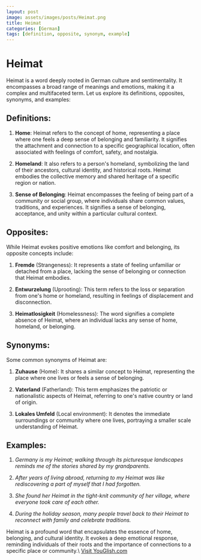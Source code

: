```yaml
---
layout: post
image: assets/images/posts/Heimat.png
title: Heimat
categories: [German]
tags: [definition, opposite, synonym, example]
---
```


# Heimat

Heimat is a word deeply rooted in German culture and sentimentality. It encompasses a broad range of meanings and emotions, making it a complex and multifaceted term. Let us explore its definitions, opposites, synonyms, and examples:

## Definitions:

1. **Home**: Heimat refers to the concept of home, representing a place where one feels a deep sense of belonging and familiarity. It signifies the attachment and connection to a specific geographical location, often associated with feelings of comfort, safety, and nostalgia.

2. **Homeland**: It also refers to a person's homeland, symbolizing the land of their ancestors, cultural identity, and historical roots. Heimat embodies the collective memory and shared heritage of a specific region or nation.

3. **Sense of Belonging**: Heimat encompasses the feeling of being part of a community or social group, where individuals share common values, traditions, and experiences. It signifies a sense of belonging, acceptance, and unity within a particular cultural context.

## Opposites:

While Heimat evokes positive emotions like comfort and belonging, its opposite concepts include:

1. **Fremde** (Strangeness): It represents a state of feeling unfamiliar or detached from a place, lacking the sense of belonging or connection that Heimat embodies.

2. **Entwurzelung** (Uprooting): This term refers to the loss or separation from one's home or homeland, resulting in feelings of displacement and disconnection.

3. **Heimatlosigkeit** (Homelessness): The word signifies a complete absence of Heimat, where an individual lacks any sense of home, homeland, or belonging.

## Synonyms:

Some common synonyms of Heimat are:

1. **Zuhause** (Home): It shares a similar concept to Heimat, representing the place where one lives or feels a sense of belonging.

2. **Vaterland** (Fatherland): This term emphasizes the patriotic or nationalistic aspects of Heimat, referring to one's native country or land of origin.

3. **Lokales Umfeld** (Local environment): It denotes the immediate surroundings or community where one lives, portraying a smaller scale understanding of Heimat.

## Examples:

1. *Germany is my Heimat; walking through its picturesque landscapes reminds me of the stories shared by my grandparents.*

2. *After years of living abroad, returning to my Heimat was like rediscovering a part of myself that I had forgotten.*

3. *She found her Heimat in the tight-knit community of her village, where everyone took care of each other.*

4. *During the holiday season, many people travel back to their Heimat to reconnect with family and celebrate traditions.*

Heimat is a profound word that encapsulates the essence of home, belonging, and cultural identity. It evokes a deep emotional response, reminding individuals of their roots and the importance of connections to a specific place or community.\ <a id="yg-widget-0" class="youglish-widget" data-query="Heimat" data-lang="german" data-components="8412" data-auto-start="0" data-bkg-color="theme_light" data-title="How%20to%20pronounce%20Heimat%20in%20German"  rel="nofollow" href="https://youglish.com">Visit YouGlish.com</a><script async src="https://youglish.com/public/emb/widget.js" charset="utf-8"></script>